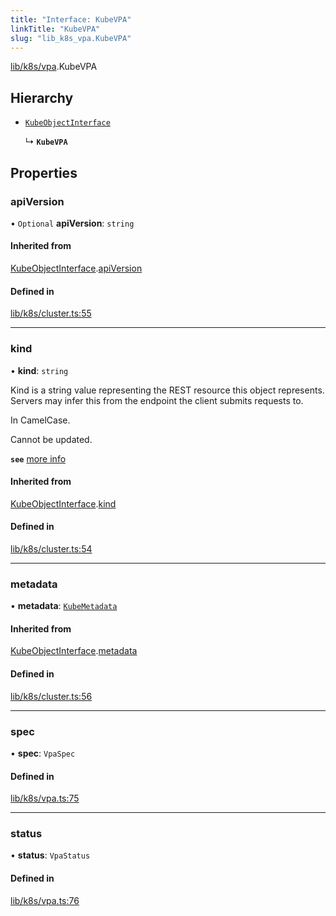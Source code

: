 ```yaml
---
title: "Interface: KubeVPA"
linkTitle: "KubeVPA"
slug: "lib_k8s_vpa.KubeVPA"
---
```


[lib/k8s/vpa](../modules/lib_k8s_vpa.md).KubeVPA

## Hierarchy

- [`KubeObjectInterface`](lib_k8s_cluster.KubeObjectInterface.md)

  ↳ **`KubeVPA`**

## Properties

### apiVersion

• `Optional` **apiVersion**: `string`

#### Inherited from

[KubeObjectInterface](lib_k8s_cluster.KubeObjectInterface.md).[apiVersion](lib_k8s_cluster.KubeObjectInterface.md#apiversion)

#### Defined in

[lib/k8s/cluster.ts:55](https://github.com/headlamp-k8s/headlamp/blob/45b84205/frontend/src/lib/k8s/cluster.ts#L55)

___

### kind

• **kind**: `string`

Kind is a string value representing the REST resource this object represents.
Servers may infer this from the endpoint the client submits requests to.

In CamelCase.

Cannot be updated.

**`see`** [more info](https://git.k8s.io/community/contributors/devel/sig-architecture/api-conventions.md#types-kinds)

#### Inherited from

[KubeObjectInterface](lib_k8s_cluster.KubeObjectInterface.md).[kind](lib_k8s_cluster.KubeObjectInterface.md#kind)

#### Defined in

[lib/k8s/cluster.ts:54](https://github.com/headlamp-k8s/headlamp/blob/45b84205/frontend/src/lib/k8s/cluster.ts#L54)

___

### metadata

• **metadata**: [`KubeMetadata`](lib_k8s_cluster.KubeMetadata.md)

#### Inherited from

[KubeObjectInterface](lib_k8s_cluster.KubeObjectInterface.md).[metadata](lib_k8s_cluster.KubeObjectInterface.md#metadata)

#### Defined in

[lib/k8s/cluster.ts:56](https://github.com/headlamp-k8s/headlamp/blob/45b84205/frontend/src/lib/k8s/cluster.ts#L56)

___

### spec

• **spec**: `VpaSpec`

#### Defined in

[lib/k8s/vpa.ts:75](https://github.com/headlamp-k8s/headlamp/blob/45b84205/frontend/src/lib/k8s/vpa.ts#L75)

___

### status

• **status**: `VpaStatus`

#### Defined in

[lib/k8s/vpa.ts:76](https://github.com/headlamp-k8s/headlamp/blob/45b84205/frontend/src/lib/k8s/vpa.ts#L76)
